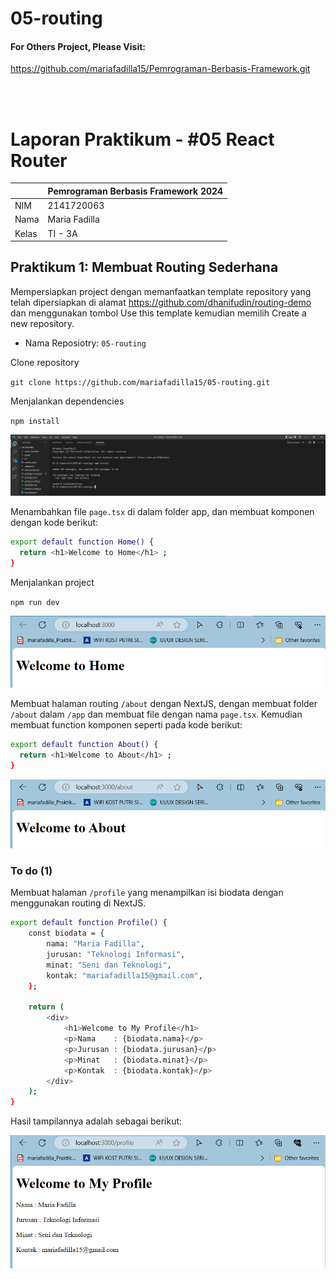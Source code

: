 # 05-routing

#### For Others Project, Please Visit: 
https://github.com/mariafadilla15/Pemrograman-Berbasis-Framework.git

<br><br>


# **Laporan Praktikum - #05 React Router**

|  | Pemrograman Berbasis Framework 2024 |
|--|--|
| NIM |  2141720063|
| Nama |  Maria Fadilla |
| Kelas | TI - 3A |


## **Praktikum 1: Membuat Routing Sederhana**

Mempersiapkan project dengan memanfaatkan template repository yang telah dipersiapkan di alamat https://github.com/dhanifudin/routing-demo dan menggunakan tombol Use this template kemudian memilih Create a new repository.

- Nama Reposiotry: `05-routing`

Clone repository

`git clone https://github.com/mariafadilla15/05-routing.git`

Menjalankan dependencies

`npm install`

![Screenshot](assets-report/00.png)

Menambahkan file `page.tsx` di dalam folder app, dan membuat komponen dengan kode berikut:

```bash
export default function Home() {
  return <h1>Welcome to Home</h1> ;
}
```

Menjalankan project

`npm run dev`

![Screenshot](assets-report/01.png)

Membuat halaman routing `/about` dengan NextJS, dengan membuat folder `/about` dalam `/app` dan membuat file dengan nama `page.tsx`. Kemudian membuat function komponen seperti pada kode berikut:

```bash
export default function About() {
  return <h1>Welcome to About</h1> ;
}
```

![Screenshot](assets-report/02.png)

### **To do (1)**

Membuat halaman `/profile` yang menampilkan isi biodata dengan menggunakan routing di NextJS.

```bash
export default function Profile() {
    const biodata = {
        nama: "Maria Fadilla",
        jurusan: "Teknologi Informasi",
        minat: "Seni dan Teknologi",
        kontak: "mariafadilla15@gmail.com",
    };

    return (
        <div>
            <h1>Welcome to My Profile</h1>
            <p>Nama    : {biodata.nama}</p>
            <p>Jurusan : {biodata.jurusan}</p>
            <p>Minat   : {biodata.minat}</p>
            <p>Kontak  : {biodata.kontak}</p>
        </div>
    );
}
```

Hasil tampilannya adalah sebagai berikut:

![Screenshot](assets-report/03.png)